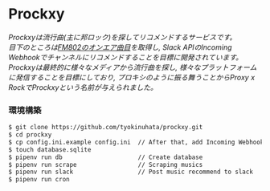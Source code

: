 # Prockxy
*Prockxyは流行曲(主に邦ロック)を探してリコメンドするサービスです。*  
*目下のところは[FM802のオンエア曲目](https://funky802.com/service/OnairList/today)を取得し, Slack APIのIncoming Webhookでチャンネルにリコメンドすることを目標に開発されています。*  
*Prockxyは最終的に様々なメディアから流行曲を探し, 様々なプラットフォームに発信することを目標にしており, プロキシのように振る舞うことからProxy x RockでProckxyという名前が与えられました。*

### 環境構築

```bash
$ git clone https://github.com/tyokinuhata/prockxy.git
$ cd prockxy
$ cp config.ini.example config.ini  // After that, add Incoming Webhook URL
$ touch database.sqlite
$ pipenv run db                     // Create database
$ pipenv run scrape                 // Scraping musics
$ pipenv run slack                  // Post music recommend to slack
$ pipenv run cron
```